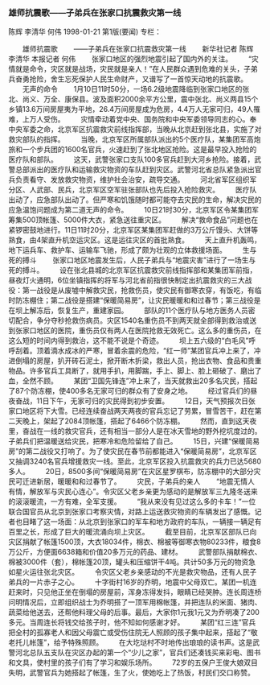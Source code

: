 ### 雄师抗震歌——子弟兵在张家口抗震救灾第一线
陈辉  李清华  何伟
1998-01-21
第1版(要闻)
专栏：

　　雄师抗震歌
　　——子弟兵在张家口抗震救灾第一线
　　新华社记者  陈辉  李清华  本报记者  何伟
　　张家口地区的强烈地震引起了国内外的关注。
　　“灾情就是命令，灾区就是战场，灾民就是亲人！”在人民群众遇到危难的关头，子弟兵奋勇抢险，舍生忘死保护人民生命财产，又谱写了一首惊天动地的抗震歌。
　　无声的命令
　　1月10日11时50分，一场6.2级地震降临到张家口地区的张北、尚义、万全、康保县。波及面积2000余平方公里，震中张北、尚义两县15个乡镇13.6万间房屋夷为平地，26.4万间房屋成为危房，4.4万人无家可归，49人罹难，上万人受伤。
　　灾情牵动着党中央、国务院和中央军委领导同志的心。奉中央军委之命，北京军区抗震救灾前线指挥部，当晚从北京赶到张北县，实施了对救灾部队的指挥。
　　当晚，北京军区所属部队派出的5个医疗队，某集团军高炮旅和一个步兵团的1600名官兵，火速赶到了张北地区抢险。这是最早投入抢险的医疗队和部队。
　　这天，武警张家口支队100多官兵赶到大河乡抢险。接着，武警总部派出的医疗队和运输救灾物资的车队赶到灾区。武警河北省总队紧急派出官兵负责看守、发放救灾物资，维护社会治安，疏导交通。
　　河北省军区组织军分区、人武部、民兵，北京军区空军驻张部队也先后投入抢险救灾。
　　医疗队出动了，应急部队出动了。但严寒和饥饿随时都可能夺去灾民的生命，解决灾民的应急温饱问题成为第二道无声的命令。
　　10日21时30分，北京军区令某集团军筹集500顶帐篷、5000件大衣，紧急送往重灾区。
　　解决“救命食品”问题也在紧锣密鼓地进行。11日11时20分，北京军区某集团军赶做的3万公斤馒头、大饼等熟食，由4架直升机空运灾区。这是运往灾区的首批熟食。
　　天上直升机轰鸣，地下运兵车、救护车、运输车飞驰，形成了颇为壮观的立体救援场面。
　　生与死的搏斗
　　张家口地区地震发生后，人民子弟兵与“地震灾害”进行了一场生与死的搏斗。
　　设在张北县城的北京军区抗震救灾前线指挥部和某集团军前指，昼夜灯火通明，6位坐镇指挥的将军与河北省前指很快制定出抗震救灾的三大战役：第一战役是从废墟中解救灾民，抢救伤员，使灾民有御寒衣穿，有饭吃，有临时防冻棚住；第二战役是搭建“保暖简易房”，让灾民暖暖和和过春节；第三战役是在坝上解冻后，恢复生产，重建家园。
　　部队的11个医疗队与地方医务人员密切配合，争分夺秒抢救伤病员。灾区1540名重伤员不到两天就全部得到救治或送到张家口地区的医院，重伤员仅有两人在医院抢救无效死亡。这么多的重伤员，在这么短的时间内得到救治，这不能不说是个奇迹。
　　坝上五六级的“白毛风”呼呼刮着。顶着滴水成冰的严寒，冒着余震的危险，“红一师”某团官兵冲上来了，冲进倒塌的房屋，扒开砖石泥土，掀开断木折梁，救出人员，抢出衣物、食品和贵重物品。许多官兵工具断了，就用手扒，用脚踹，手上、脚上、脸上砸破了、磨出了血，全然不顾。
　　某团“卫国先锋连”冲上来了，当天就救出20多名灾民，搭起了87个防冻棚，使400多名无家可归的群众有了安身之地。
　　经过官兵们的昼夜奋战，11日下午，无家可归的灾民得到初步安置。
　　12日，天气预报次日张家口地区将下大雪。已经连续奋战两天两夜的官兵忘记了劳累，冒雪苦干，赶在第二天晚上，架起了2084顶帐篷，搭起了6466个防冻棚。
　　然而，直到这天夜里，奋战在一线的救灾官兵，还有相当一部分人是在冰天雪地的野外挖坑度过的。子弟兵们把温暖送给灾民，把寒冷和危险留给了自己。
　　15日，兴建“保暖简易房”的第二战役又打响了。为了使灾民在春节前都能进入“保暖简易房”，北京军区又抽调3240名官兵增援救灾一线。至此，北京军区投入抗震救灾的兵力已达5680多人。
　　20日，8500多间“保暖简易房”在灾区星罗棋布，防冻棚中的大部分灾民可迁进新居，暖暖和和过春节了。
　　灾民，子弟兵的亲人
　　“地震无情人有情，解放军与灾民心连心”。令灾区父老乡亲更为感动的是解放军三九隆冬送来的滚滚暖流，一方有难，全军支援。
　　“我从来没有见过这么多的卡车！”一位联合国官员从北京到张家口考察灾情，对路上运送救灾物资的车辆发出了感慨。记者也目睹了这一场面：从北京到张家口的军车和地方政府的车队，一辆接一辆足有百里之长，形成了巨大的暖流涌向坝上灾区。
　　截至目前，北京军区部队已向灾区捐献了帐篷1500顶，大衣18034件，棉衣、棉被等御寒衣物80233件，粮食8万公斤，方便面6638箱和价值20多万元的药品、建材。
　　武警部队捐献棉衣、棉被3000件（套），棉帐篷20顶，罐头和压缩饼干4吨。共计50多万元的物资急如星火运往张北灾区。
　　令灾区父老乡亲感动的不光是救灾物品，还有人民子弟兵的一片赤子之心。
　　十字街村16岁的乔明，地震中父母双亡。某团一机连赶来时，只见他正坐在倒塌的房屋前，浑身冻得发抖，眼睛已经哭肿。连长周连桥问明情况后，立即组织战士为乔明搭了一顶军用棉帐篷，并把连队的米面、猪肉、蔬菜给他送去，还帮他料理父母的后事。最后，大家你1元我1元又为乔明凑了200多元。当周连长将钱交给孩子时，他不知如何感谢才好。
　　某团“红三连”官兵把全村的孤寡老人和因父母震亡或受伤住院无人照顾的孩子集中起来，搭起了“敬老托儿帐篷”，给予特殊照顾。
　　在大圪垯村不时地传出琅琅的读书声。这是武警河北总队五支队在灾区办起的第一个“少儿之家”，官兵们还凑钱买来彩电、图书和文具，使村里的孩子们有了学习和娱乐场所。
　　72岁的五保户王俊大娘双目失明，武警官兵为她搭起了帐篷，生了火，使她吃上了热饭，村民们交口称赞。
